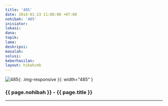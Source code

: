 ```yaml
---
title: '485'
date: 2014-01-23 11:08:00 +07:00
nohibah: '485'
inisiator: 
lokasi: 
dana: 
topik: 
lama: 
deskripsi: 
masalah: 
solusi: 
keberhasilan: 
layout: hibahcmb
---
```


![485](/static/img/hibahcmb/485.png){: .img-responsive }{: width="485" }

### {{ page.nohibah }} - {{ page.title }}

---
